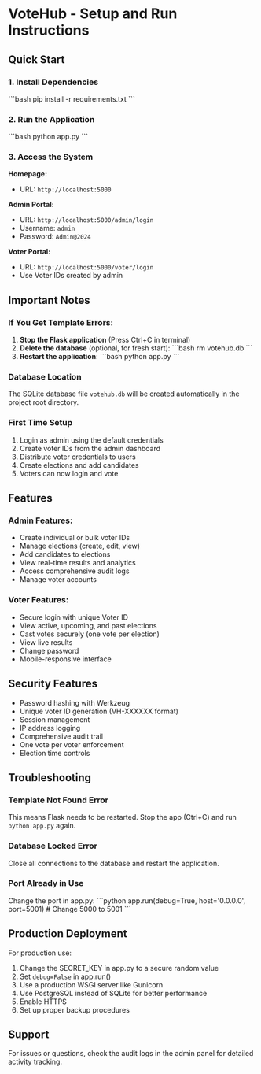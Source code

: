 # VoteHub - Setup and Run Instructions

## Quick Start

### 1. Install Dependencies
\`\`\`bash
pip install -r requirements.txt
\`\`\`

### 2. Run the Application
\`\`\`bash
python app.py
\`\`\`

### 3. Access the System

**Homepage:**
- URL: `http://localhost:5000`

**Admin Portal:**
- URL: `http://localhost:5000/admin/login`
- Username: `admin`
- Password: `Admin@2024`

**Voter Portal:**
- URL: `http://localhost:5000/voter/login`
- Use Voter IDs created by admin

## Important Notes

### If You Get Template Errors:

1. **Stop the Flask application** (Press Ctrl+C in terminal)
2. **Delete the database** (optional, for fresh start):
   \`\`\`bash
   rm votehub.db
   \`\`\`
3. **Restart the application**:
   \`\`\`bash
   python app.py
   \`\`\`

### Database Location
The SQLite database file `votehub.db` will be created automatically in the project root directory.

### First Time Setup

1. Login as admin using the default credentials
2. Create voter IDs from the admin dashboard
3. Distribute voter credentials to users
4. Create elections and add candidates
5. Voters can now login and vote

## Features

### Admin Features:
- Create individual or bulk voter IDs
- Manage elections (create, edit, view)
- Add candidates to elections
- View real-time results and analytics
- Access comprehensive audit logs
- Manage voter accounts

### Voter Features:
- Secure login with unique Voter ID
- View active, upcoming, and past elections
- Cast votes securely (one vote per election)
- View live results
- Change password
- Mobile-responsive interface

## Security Features

- Password hashing with Werkzeug
- Unique voter ID generation (VH-XXXXXX format)
- Session management
- IP address logging
- Comprehensive audit trail
- One vote per voter enforcement
- Election time controls

## Troubleshooting

### Template Not Found Error
This means Flask needs to be restarted. Stop the app (Ctrl+C) and run `python app.py` again.

### Database Locked Error
Close all connections to the database and restart the application.

### Port Already in Use
Change the port in app.py:
\`\`\`python
app.run(debug=True, host='0.0.0.0', port=5001)  # Change 5000 to 5001
\`\`\`

## Production Deployment

For production use:
1. Change the SECRET_KEY in app.py to a secure random value
2. Set `debug=False` in app.run()
3. Use a production WSGI server like Gunicorn
4. Use PostgreSQL instead of SQLite for better performance
5. Enable HTTPS
6. Set up proper backup procedures

## Support

For issues or questions, check the audit logs in the admin panel for detailed activity tracking.
